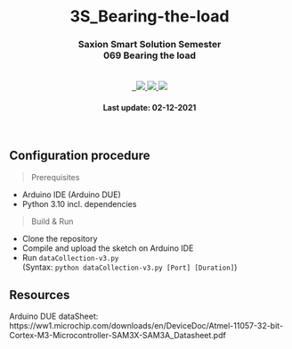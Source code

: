 <div align="center">
  <h1 align="center">
    3S_Bearing-the-load
  </h1>
    <h3 align="center">
   Saxion Smart Solution Semester<br>069 Bearing the load<br><br>
  </h3>

<a href="https://github.com/ypj0202/3S_Bearing-the-load/pulls">
    <img src="https://img.shields.io/badge/Status-Tesing-yellow.svg" alt="">
  </a>
  <a href="https://github.com/ypj0202/3S_Bearing-the-load/pulls">
    <img src="https://img.shields.io/badge/Pull requests-Welcome-brightgreen.svg" alt="">
  </a>
  <a href="https://github.com/ypj0202/3S_Bearing-the-load/issues/new">
    <img src="https://img.shields.io/badge/Issues-Welcome-brightgreen.svg">
  </a>
  <a href="https://github.com/ypj0202/3S_Bearing-the-load/releases">
    <img src="https://img.shields.io/badge/Release-v1.0-blue.svg?">
  </a>
  <a href="mailto:ypj.0202@gmail.com">
    <img src="https://img.shields.io/badge/Contact-Email-blue">
  </a>
</div>
<h4 align="center">
   Last update: 02-12-2021
  </h4>
<br>


## Configuration procedure
> Prerequisites
- Arduino IDE (Arduino DUE)
- Python 3.10 incl. dependencies
> Build & Run
- Clone the repository
- Compile and upload the sketch on Arduino IDE
- Run `dataCollection-v3.py`<br>
(Syntax: `python dataCollection-v3.py [Port] [Duration]`)
<h2>Resources</h2>
Arduino DUE dataSheet:<br> https://ww1.microchip.com/downloads/en/DeviceDoc/Atmel-11057-32-bit-Cortex-M3-Microcontroller-SAM3X-SAM3A_Datasheet.pdf